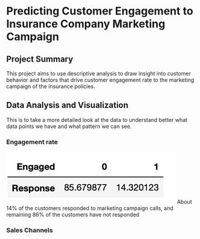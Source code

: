 # Predicting Customer Engagement to Insurance Company Marketing Campaign
## Project Summary
This project aims to use descriptive analysis to draw insight into customer behavior and factors that drive customer engagement rate to the marketing campaign of the insurance policies. 
## Data Analysis and Visualization
This is to take a more detailed look at the data to understand better what data points we have and what pattern we can see.
### Engagement rate
![engagement.png](engagement.png)
About 14% of the customers responded to marketing campaign calls, and remaining 86% of the customers have not responded

### Sales Channels
